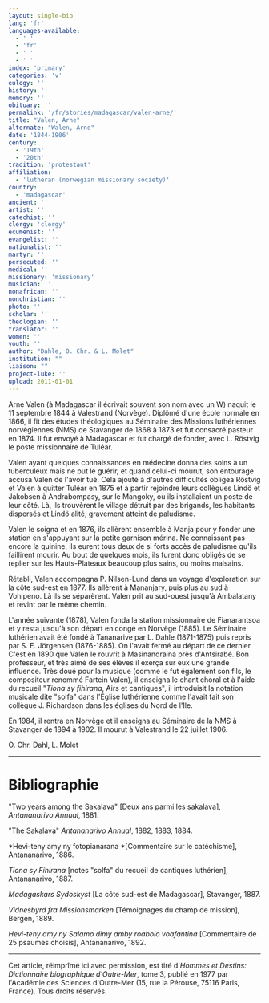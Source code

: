 ```yaml
---
layout: single-bio
lang: 'fr'
languages-available:
  - ' '
  - 'fr'
  - ' '
  - ' '
index: 'primary'
categories: 'v'
eulogy: ''
history: ''
memory: ''
obituary: ''
permalink: '/fr/stories/madagascar/valen-arne/'
title: "Valen, Arne"
alternate: "Walen, Arne"
date: '1844-1906'
century:
  - '19th'
  - '20th'
tradition: 'protestant'
affiliation:
  - 'lutheran (norwegian missionary society)'
country:
  - 'madagascar'
ancient: ''
artist: ''
catechist: ''
clergy: 'clergy'
ecumenist: ''
evangelist: ''
nationalist: ''
martyr: ''
persecuted: ''
medical: ''
missionary: 'missionary'
musician: ''
nonafrican: ''
nonchristian: ''
photo: ''
scholar: ''
theologian: ''
translator: ''
women: ''
youth: ''
author: "Dahle, O. Chr. & L. Molet"
institution: ""
liaison: ""
project-luke: ''
upload: 2011-01-01
---
```




Arne Valen (à Madagascar il écrivait souvent son nom avec un W) naquit le 11 septembre 1844 à Valestrand (Norvège). Diplômé d'une école normale en 1866, il fit des études théologiques au Séminaire des Missions luthériennes norvégiennes (NMS) de Stavanger de 1868 à 1873 et fut consacré pasteur en 1874. Il fut envoyé à Madagascar et fut chargé de fonder, avec L. Röstvig le poste missionnaire de Tuléar.

Valen ayant quelques connaissances en médecine donna des soins à un tuberculeux mais ne put le guérir, et quand celui-ci mourut, son entourage accusa Valen de l'avoir tué. Cela ajouté à d'autres difficultés obligea Röstvig et Valen à quitter Tuléar en 1875 et à partir rejoindre leurs collègues Lindö et Jakobsen à Andrabompasy, sur le Mangoky, où ils installaient un poste de leur côté. Là, ils trouvèrent le village détruit par des brigands, les habitants dispersés et Lindö alité, gravement atteint de paludisme.

Valen le soigna et en 1876, ils allèrent ensemble à Manja pour y fonder une station en s'appuyant sur la petite garnison mérina. Ne connaissant pas encore la quinine, ils eurent tous deux de si forts accès de paludisme qu'ils faillirent mourir. Au bout de quelques mois, ils furent donc obligés de se replier sur les Hauts-Plateaux beaucoup plus sains, ou moins malsains.

Rétabli, Valen accompagna P. Nilsen-Lund dans un voyage d'exploration sur la côte sud-est en 1877. Ils allèrent à Mananjary, puis plus au sud à Vohipeno. Là ils se séparèrent. Valen prit au sud-ouest jusqu'à Ambalatany et revint par le même chemin.

L'année suivante (1878), Valen fonda la station missionnaire de Fianarantsoa et y resta jusqu'à son départ en congé en Norvège (1885). Le Séminaire luthérien avait été fondé à Tananarive par L. Dahle (1871-1875) puis repris par S. E. Jörgensen (1876-1885). On l'avait fermé au départ de ce dernier. C'est en 1890 que Valen le rouvrit à Masinandraina près d'Antsirabé. Bon professeur, et très aimé de ses élèves il exerça sur eux une grande influence. Très doué pour la musique (comme le fut également son fils, le compositeur renommé Fartein Valen), il enseigna le chant choral et à l'aide du recueil "*Tiona sy fihirana*, Airs et cantiques", il introduisit la notation musicale dite "solfa" dans l'Église luthérienne comme l'avait fait son collègue J. Richardson dans les églises du Nord de l'Ile.

En 1984, il rentra en Norvège et il enseigna au Séminaire de la NMS à Stavanger de 1894 à 1902. Il mourut à Valestrand le 22 juillet 1906.

O. Chr. Dahl, L. Molet

---

# Bibliographie

"Two years among the Sakalava" [Deux ans parmi les sakalava], *Antananarivo Annual*, 1881.

"The Sakalava" *Antananarivo Annual*, 1882, 1883, 1884.

*Hevi-teny amy ny fotopianarana *[Commentaire sur le catéchisme], Antananarivo, 1886.

*Tiona sy Fihirana* [notes "solfa" du recueil de cantiques luthérien], Antananarivo, 1887.

*Madagaskars Sydoskyst* [La côte sud-est de Madagascar], Stavanger, 1887.

*Vidnesbyrd fra Missionsmarken* [Témoignages du champ de mission], Bergen, 1889.

*Hevi-teny amy ny Salamo dimy amby roabolo voafantina* [Commentaire de 25 psaumes choisis], Antananarivo, 1892.

---

Cet article, réimprîmé ici avec permission, est tiré d'*Hommes et Destins: Dictionnaire biographique d'Outre-Mer*, tome 3, publié en 1977 par l'Académie des Sciences d'Outre-Mer (15, rue la Pérouse, 75116 Paris, France). Tous droits réservés.
